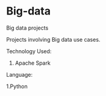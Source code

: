# Big-data
Big data projects

Projects involving Big data use cases.

Technology Used:
1. Apache Spark

Language:

1.Python
